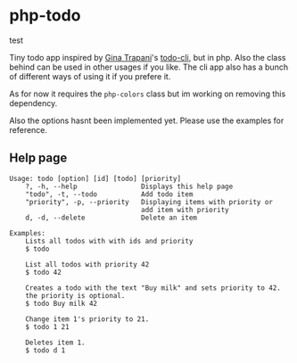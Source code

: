 # php-todo

test

Tiny todo app inspired by [Gina Trapani](http://ginatrapani.org/)'s [todo-cli](https://github.com/ginatrapani/todo.txt-cli), but in php. Also the
class behind can be used in other usages if you like. The cli app also
has a bunch of different ways of using it if you prefere it.

As for now it requires the `php-colors` class but im working on removing
this dependency.

Also the options hasnt been implemented yet. Please use the examples for
reference.

## Help page

    Usage: todo [option] [id] [todo] [priority]
        ?, -h, --help                Displays this help page
        "todo", -t, --todo           Add todo item
        "priority", -p, --priority   Displaying items with priority or
                                     add item with priority
        d, -d, --delete              Delete an item
    
    Examples:
        Lists all todos with with ids and priority
        $ todo
        
        List all todos with priority 42
        $ todo 42
        
        Creates a todo with the text "Buy milk" and sets priority to 42.
        the priority is optional.
        $ todo Buy milk 42
        
        Change item 1's priority to 21.
        $ todo 1 21
        
        Deletes item 1.
        $ todo d 1
